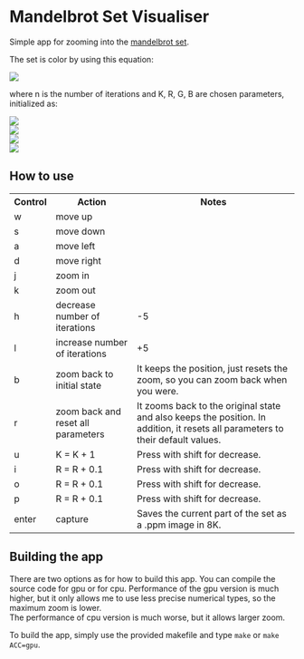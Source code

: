 # Mandelbrot Set Visualiser 


Simple app for zooming into the
<a href="https://en.wikipedia.org/wiki/Mandelbrot_set">mandelbrot set</a>.


The set is color by using this equation:


<img src="https://render.githubusercontent.com/render/math?math=(r, g, b) = \frac{255}{2K} \cdot (1 - cos(R \cdot n), 1 - cos(G \cdot n), 1 - cos(B \cdot n))">

[comment]: <> (```math)
[comment]: <> (&#40;r, g, b&#41; = \frac{255}{2K} * &#40;1 - cos&#40;R * n&#41;, 1 - cos&#40;G * n&#41;, 1 - cos&#40;B * n&#41;&#41;)
[comment]: <> (```)
where n is the number of iterations and K, R, G, B are chosen parameters,
initialized as:


<img src="https://render.githubusercontent.com/render/math?math=K = 10"><br>
<img src="https://render.githubusercontent.com/render/math?math=R = 1"><br>
<img src="https://render.githubusercontent.com/render/math?math=G = \frac{1}{3\sqrt{2}}"><br>
<img src="https://render.githubusercontent.com/render/math?math=B = \frac{1}{7 \cdot 3^{1/8}}"><br>


[comment]: <> (```math)
[comment]: <> (R = 1)
[comment]: <> (G = \frac{1}{3\sqrt{2}})
[comment]: <> (B = \frac{1}{7 \cdot 3^{1/8}})
[comment]: <> (```)

## How to use

<table>
    <tr>
        <th>Control</th>
        <th>Action</th>
        <th>Notes</th>
    </tr>
    <tr>
        <td>w</td>
        <td>move up</td>
        <td></td>
    </tr>
    <tr>
        <td>s</td>
        <td>move down</td>
        <td></td>
    </tr>
    <tr>
        <td>a</td>
        <td>move left</td>
        <td></td>
    </tr>
    <tr>
        <td>d</td>
        <td>move right</td>
        <td></td>
    </tr>
    <tr>
        <td>j</td>
        <td>zoom in</td>
        <td></td>
    </tr>
    <tr>
        <td>k</td>
        <td>zoom out</td>
        <td></td>
    </tr>
    <tr>
        <td>h</td>
        <td>decrease number of iterations</td>
        <td>-5</td>
    </tr>
    <tr>
        <td>l</td>
        <td>increase number of iterations</td>
        <td>+5</td>
    </tr>
    <tr>
        <td>b</td>
        <td>zoom back to initial state</td>
        <td>It keeps the position, just resets the zoom,
            so you can zoom back when you were.</td>
    </tr>
    <tr>
        <td>r</td>
        <td>zoom back and reset all parameters</td>
        <td>It zooms back to the original state
            and also keeps the position. In addition,
            it resets all parameters to their default values.
        </td>
    </tr>
    <tr>
        <td>u</td>
        <td>K = K + 1</td>
        <td>Press with shift for decrease.</td>
    </tr>
    <tr>
        <td>i</td>
        <td>R = R + 0.1</td>
        <td>Press with shift for decrease.</td>
    </tr>
    <tr>
        <td>o</td>
        <td>R = R + 0.1</td>
        <td>Press with shift for decrease.</td>
    </tr>
    <tr>
        <td>p</td>
        <td>R = R + 0.1</td>
        <td>Press with shift for decrease.</td>
    </tr>
    <tr>
        <td>enter</td>
        <td>capture</td>
        <td>Saves the current part of the set as a .ppm image in 8K.
        </td>
    </tr>
</table>

## Building the app
There are two options as for how to build this app. You can compile the source code
for gpu or for cpu. Performance of the gpu version is much higher, but it only allows me to
use less precise numerical types, so the maximum zoom is lower. <br>
The performance of cpu version is much worse, but it allows larger zoom.

To build the app, simply use the provided makefile and type `make` or `make ACC=gpu`.
